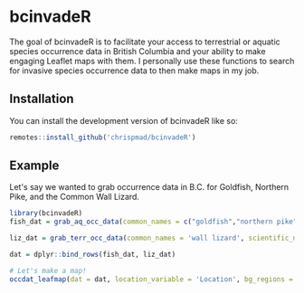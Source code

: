
# bcinvadeR

<!-- badges: start -->
<!-- badges: end -->

The goal of bcinvadeR is to facilitate your access to terrestrial or aquatic species occurrence data in British Columbia and your ability to make engaging Leaflet maps with them. I personally use these functions to search for invasive species occurrence data to then make maps in my job.

## Installation

You can install the development version of bcinvadeR like so:

``` r
remotes::install_github('chrispmad/bcinvadeR')
```

## Example

Let's say we wanted to grab occurrence data in B.C. for Goldfish, Northern Pike,
and the Common Wall Lizard.

``` r
library(bcinvadeR)
fish_dat = grab_aq_occ_data(common_names = c("goldfish","northern pike"))

liz_dat = grab_terr_occ_data(common_names = 'wall lizard', scientific_name = 'Podarcis muralis')

dat = dplyr::bind_rows(fish_dat, liz_dat)

# Let's make a map!
occdat_leafmap(dat = dat, location_variable = 'Location', bg_regions = 'regions')
```

